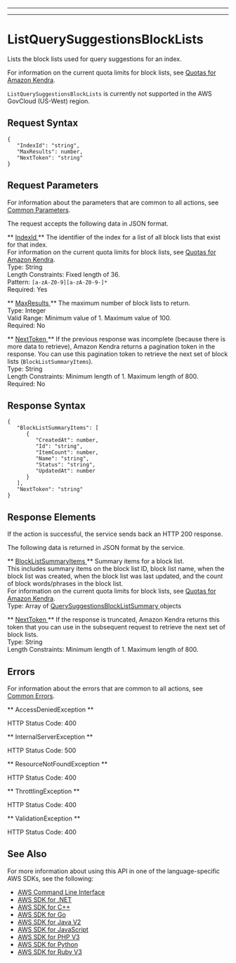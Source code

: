 --------

--------

# ListQuerySuggestionsBlockLists<a name="API_ListQuerySuggestionsBlockLists"></a>

Lists the block lists used for query suggestions for an index\.

For information on the current quota limits for block lists, see [Quotas for Amazon Kendra](https://docs.aws.amazon.com/kendra/latest/dg/quotas.html)\.

 `ListQuerySuggestionsBlockLists` is currently not supported in the AWS GovCloud \(US\-West\) region\.

## Request Syntax<a name="API_ListQuerySuggestionsBlockLists_RequestSyntax"></a>

```
{
   "IndexId": "string",
   "MaxResults": number,
   "NextToken": "string"
}
```

## Request Parameters<a name="API_ListQuerySuggestionsBlockLists_RequestParameters"></a>

For information about the parameters that are common to all actions, see [Common Parameters](CommonParameters.md)\.

The request accepts the following data in JSON format\.

 ** [ IndexId ](#API_ListQuerySuggestionsBlockLists_RequestSyntax) **   <a name="Kendra-ListQuerySuggestionsBlockLists-request-IndexId"></a>
The identifier of the index for a list of all block lists that exist for that index\.  
For information on the current quota limits for block lists, see [Quotas for Amazon Kendra](https://docs.aws.amazon.com/kendra/latest/dg/quotas.html)\.  
Type: String  
Length Constraints: Fixed length of 36\.  
Pattern: `[a-zA-Z0-9][a-zA-Z0-9-]*`   
Required: Yes

 ** [ MaxResults ](#API_ListQuerySuggestionsBlockLists_RequestSyntax) **   <a name="Kendra-ListQuerySuggestionsBlockLists-request-MaxResults"></a>
The maximum number of block lists to return\.  
Type: Integer  
Valid Range: Minimum value of 1\. Maximum value of 100\.  
Required: No

 ** [ NextToken ](#API_ListQuerySuggestionsBlockLists_RequestSyntax) **   <a name="Kendra-ListQuerySuggestionsBlockLists-request-NextToken"></a>
If the previous response was incomplete \(because there is more data to retrieve\), Amazon Kendra returns a pagination token in the response\. You can use this pagination token to retrieve the next set of block lists \(`BlockListSummaryItems`\)\.  
Type: String  
Length Constraints: Minimum length of 1\. Maximum length of 800\.  
Required: No

## Response Syntax<a name="API_ListQuerySuggestionsBlockLists_ResponseSyntax"></a>

```
{
   "BlockListSummaryItems": [ 
      { 
         "CreatedAt": number,
         "Id": "string",
         "ItemCount": number,
         "Name": "string",
         "Status": "string",
         "UpdatedAt": number
      }
   ],
   "NextToken": "string"
}
```

## Response Elements<a name="API_ListQuerySuggestionsBlockLists_ResponseElements"></a>

If the action is successful, the service sends back an HTTP 200 response\.

The following data is returned in JSON format by the service\.

 ** [ BlockListSummaryItems ](#API_ListQuerySuggestionsBlockLists_ResponseSyntax) **   <a name="Kendra-ListQuerySuggestionsBlockLists-response-BlockListSummaryItems"></a>
Summary items for a block list\.  
This includes summary items on the block list ID, block list name, when the block list was created, when the block list was last updated, and the count of block words/phrases in the block list\.  
For information on the current quota limits for block lists, see [Quotas for Amazon Kendra](https://docs.aws.amazon.com/kendra/latest/dg/quotas.html)\.  
Type: Array of [ QuerySuggestionsBlockListSummary ](API_QuerySuggestionsBlockListSummary.md) objects

 ** [ NextToken ](#API_ListQuerySuggestionsBlockLists_ResponseSyntax) **   <a name="Kendra-ListQuerySuggestionsBlockLists-response-NextToken"></a>
If the response is truncated, Amazon Kendra returns this token that you can use in the subsequent request to retrieve the next set of block lists\.  
Type: String  
Length Constraints: Minimum length of 1\. Maximum length of 800\.

## Errors<a name="API_ListQuerySuggestionsBlockLists_Errors"></a>

For information about the errors that are common to all actions, see [Common Errors](CommonErrors.md)\.

 ** AccessDeniedException **   
  
HTTP Status Code: 400

 ** InternalServerException **   
  
HTTP Status Code: 500

 ** ResourceNotFoundException **   
  
HTTP Status Code: 400

 ** ThrottlingException **   
  
HTTP Status Code: 400

 ** ValidationException **   
  
HTTP Status Code: 400

## See Also<a name="API_ListQuerySuggestionsBlockLists_SeeAlso"></a>

For more information about using this API in one of the language\-specific AWS SDKs, see the following:
+  [ AWS Command Line Interface](https://docs.aws.amazon.com/goto/aws-cli/kendra-2019-02-03/ListQuerySuggestionsBlockLists) 
+  [ AWS SDK for \.NET](https://docs.aws.amazon.com/goto/DotNetSDKV3/kendra-2019-02-03/ListQuerySuggestionsBlockLists) 
+  [ AWS SDK for C\+\+](https://docs.aws.amazon.com/goto/SdkForCpp/kendra-2019-02-03/ListQuerySuggestionsBlockLists) 
+  [ AWS SDK for Go](https://docs.aws.amazon.com/goto/SdkForGoV1/kendra-2019-02-03/ListQuerySuggestionsBlockLists) 
+  [ AWS SDK for Java V2](https://docs.aws.amazon.com/goto/SdkForJavaV2/kendra-2019-02-03/ListQuerySuggestionsBlockLists) 
+  [ AWS SDK for JavaScript](https://docs.aws.amazon.com/goto/AWSJavaScriptSDK/kendra-2019-02-03/ListQuerySuggestionsBlockLists) 
+  [ AWS SDK for PHP V3](https://docs.aws.amazon.com/goto/SdkForPHPV3/kendra-2019-02-03/ListQuerySuggestionsBlockLists) 
+  [ AWS SDK for Python](https://docs.aws.amazon.com/goto/boto3/kendra-2019-02-03/ListQuerySuggestionsBlockLists) 
+  [ AWS SDK for Ruby V3](https://docs.aws.amazon.com/goto/SdkForRubyV3/kendra-2019-02-03/ListQuerySuggestionsBlockLists) 